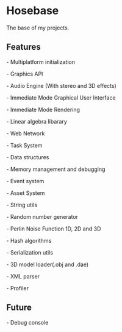 # Hosebase
The base of my projects. 
<h2>Features</h2>
<p>- Multiplatform initialization</p>
<p>- Graphics API</p>
<p>- Audio Engine (With stereo and 3D effects)</p>
<p>- Immediate Mode Graphical User Interface</p>
<p>- Immediate Mode Rendering</p>
<p>- Linear algebra libarary</p>
<p>- Web Network</p>
<p>- Task System</p>
<p>- Data structures</p>
<p>- Memory management and debugging</p>
<p>- Event system</p>
<p>- Asset System</p>
<p>- String utils</p>
<p>- Random number generator</p>
<p>- Perlin Noise Function 1D, 2D and 3D</p>
<p>- Hash algorithms</p>
<p>- Serialization utils</p>
<p>- 3D model loader(.obj and .dae)</p>
<p>- XML parser</p>
<p>- Profiler</p>

<h2>Future</h2>
<p>- Debug console</p>

